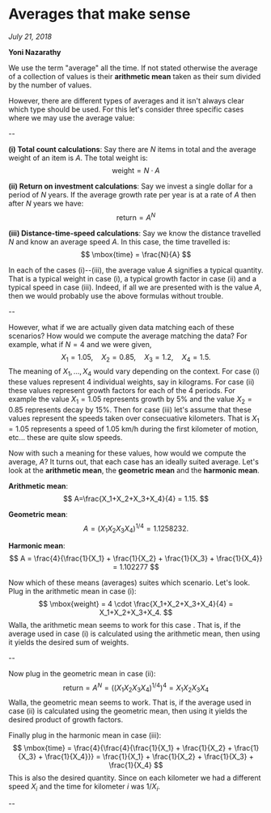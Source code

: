 
# Averages that make sense
*July 21, 2018*


**Yoni Nazarathy**

We use the term "average" all the time. If not stated otherwise the average of a collection of values is their **arithmetic mean** taken as their sum divided by the number of values. 

However, there are different types of averages and it isn't always clear which type should be used. For this let's consider three specific cases where we may use the average value:

--

**(i) Total count calculations**: Say there are $N$ items in total and the average weight of an item is $A$. The total weight is:
$$
\mbox{weight} = N \cdot A
$$

**(ii) Return on investment calculations**: Say we invest a single dollar for a period of $N$ years. If the average growth rate per year is at a rate of $A$ then after $N$ years we have:
$$
\mbox{return} = A^N
$$

**(iii) Distance-time-speed calculations**: Say we know the distance travelled $N$ and know an average speed $A$. In this case, the time travelled is:
$$
\mbox{time} = \frac{N}{A}
$$

In each of the cases (i)--(iii), the average value $A$ signifies a typical quantity. That is a typical weight in case (i), a typical growth factor in case (ii) and a typical speed in case (iii). Indeed, if all we are presented with is the value $A$, then we would probably use the above formulas without trouble.

--

However, what if we are actually given data matching each of these scenarios? How would we compute the average matching the data? For example, what if $N=4$ and we were given,
$$
X_1 = 1.05,\quad
X_2 = 0.85, \quad
X_3 = 1.2, \quad
X_4 = 1.5.
$$
The meaning of $X_1,\ldots,X_4$ would vary depending on the context.
For case (i) these values represent 4 individual weights, say in kilograms. For case (ii) these values represent growth factors for each of the 4 periods. For example the value $X_1=1.05$ represents growth by $5\%$ and the value $X_2=0.85$ represents decay by $15\%$. Then for case (iii) let's assume that these values represent the speeds taken over consecuative kilometers. That is $X_1=1.05$ represents a speed of $1.05$ km/h during the first kilometer of motion, etc... these are quite slow speeds.

Now with such a meaning for these values, how would we compute the average, $A$? It turns out, that each case has an ideally suited average. Let's look at the **arithmetic mean**, the **geometric mean** and the **harmonic mean**.

**Arithmetic mean**:
$$
A=\frac{X_1+X_2+X_3+X_4}{4} = 1.15.
$$

**Geometric mean**:
$$
A=(X_1 X_2 X_3 X_4)^{1/4} = 1.1258232.
$$

**Harmonic mean**:
$$
A = \frac{4}{\frac{1}{X_1} + \frac{1}{X_2} + \frac{1}{X_3} + \frac{1}{X_4}} = 1.102277
$$

Now which of these means (averages) suites which scenario. Let's look. Plug in the arithmetic mean in case (i):
$$
\mbox{weight} = 4 \cdot \frac{X_1+X_2+X_3+X_4}{4} = X_1+X_2+X_3+X_4.
$$
Walla, the arithmetic mean seems to work for this case . That is, if the average used in case (i) is calculated using the arithmetic mean, then using it yields the desired sum of weights.

--

Now plug in the geometric mean in case (ii):
$$
\mbox{return} = A^N = \Big((X_1 X_2 X_3 X_4)^{1/4}\Big)^4 = X_1 X_2 X_3 X_4
$$
Walla, the geometric mean seems to work. That is, if the average used in case (ii) is calculated using the geometric mean, then using it yields the desired product of growth factors.

Finally plug in the harmonic mean in case (iii):
$$
\mbox{time} = \frac{4}{\frac{4}{\frac{1}{X_1} + \frac{1}{X_2} + \frac{1}{X_3} + \frac{1}{X_4}}} = \frac{1}{X_1} + \frac{1}{X_2} + \frac{1}{X_3} + \frac{1}{X_4}
$$
This is also the desired quantity. Since on each kilometer we had a different speed $X_i$ and the time for kilometer $i$ was $1/X_i$.

--


